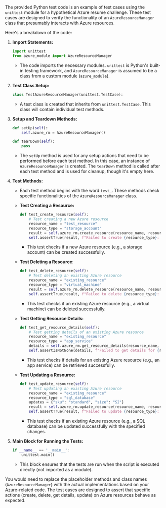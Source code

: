 The provided Python test code is an example of test cases using the `unittest` module for a hypothetical Azure resume challenge. These test cases are designed to verify the functionality of an `AzureResourceManager` class that presumably interacts with Azure resources.

Here's a breakdown of the code:

1. **Import Statements:**
   ```python
   import unittest
   from azure_module import AzureResourceManager
   ```
   - The code imports the necessary modules. `unittest` is Python's built-in testing framework, and `AzureResourceManager` is assumed to be a class from a custom module (`azure_module`).

2. **Test Class Setup:**
   ```python
   class TestAzureResourceManager(unittest.TestCase):
   ```
   - A test class is created that inherits from `unittest.TestCase`. This class will contain individual test methods.

3. **Setup and Teardown Methods:**
   ```python
   def setUp(self):
       self.azure_rm = AzureResourceManager()

   def tearDown(self):
       pass
   ```
   - The `setUp` method is used for any setup actions that need to be performed before each test method. In this case, an instance of `AzureResourceManager` is created. The `tearDown` method is called after each test method and is used for cleanup, though it's empty here.

4. **Test Methods:**
   - Each test method begins with the word `test_`. These methods check specific functionalities of the `AzureResourceManager` class.

   - **Test Creating a Resource:**
     ```python
     def test_create_resource(self):
         # Test creating a new Azure resource
         resource_name = "test_resource"
         resource_type = "storage_account"
         result = self.azure_rm.create_resource(resource_name, resource_type)
         self.assertTrue(result, f"Failed to create {resource_type}: {resource_name}")
     ```
     - This test checks if a new Azure resource (e.g., a storage account) can be created successfully.

   - **Test Deleting a Resource:**
     ```python
     def test_delete_resource(self):
         # Test deleting an existing Azure resource
         resource_name = "existing_resource"
         resource_type = "virtual_machine"
         result = self.azure_rm.delete_resource(resource_name, resource_type)
         self.assertTrue(result, f"Failed to delete {resource_type}: {resource_name}")
     ```
     - This test checks if an existing Azure resource (e.g., a virtual machine) can be deleted successfully.

   - **Test Getting Resource Details:**
     ```python
     def test_get_resource_details(self):
         # Test getting details of an existing Azure resource
         resource_name = "existing_resource"
         resource_type = "app_service"
         details = self.azure_rm.get_resource_details(resource_name, resource_type)
         self.assertIsNotNone(details, f"Failed to get details for {resource_type}: {resource_name}")
     ```
     - This test checks if details for an existing Azure resource (e.g., an app service) can be retrieved successfully.

   - **Test Updating a Resource:**
     ```python
     def test_update_resource(self):
         # Test updating an existing Azure resource
         resource_name = "existing_resource"
         resource_type = "sql_database"
         updates = {"sku": "standard", "size": "S2"}
         result = self.azure_rm.update_resource(resource_name, resource_type, updates)
         self.assertTrue(result, f"Failed to update {resource_type}: {resource_name}")
     ```
     - This test checks if an existing Azure resource (e.g., a SQL database) can be updated successfully with the specified changes.

5. **Main Block for Running the Tests:**
   ```python
   if __name__ == '__main__':
       unittest.main()
   ```
   - This block ensures that the tests are run when the script is executed directly (not imported as a module).

You would need to replace the placeholder methods and class names (`AzureResourceManager`) with the actual implementations based on your Azure-related code. The test cases are designed to assert that specific actions (create, delete, get details, update) on Azure resources behave as expected.